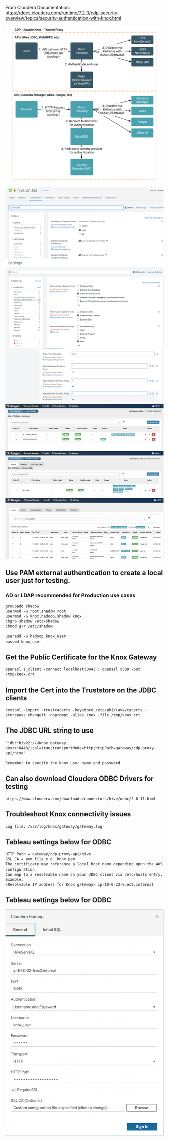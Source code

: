 From Cloudera Documentation:<br>
https://docs.cloudera.com/runtime/7.2.0/cdp-security-overview/topics/security-authentication-with-knox.html<br><br>
<img src="./images/cm_knox_architecture.png" alt=""/><br>
<img src="./images/cm_hive_on_tez_http_transport_mode.png" alt=""/><br>
<img src="./images/cm_external_authn.png" alt=""/><br>
<img src="./images/cm_knox_proxy_allow.png" alt=""/><br>
<img src="./images/cm_ranger_knox_policy.png" alt=""/><br>
<img src="./images/cm_ranger_hadoop_sql_proxy.png" alt=""/><br>
<img src="./images/cm_ranger_audit.png" alt=""/><br>

## Use PAM external authentication to create a local user just for testing. 
### AD or LDAP recommended for Production use cases
```
groupadd shadow
usermod -G root,shadow root
usermod -G knox,hadoop,shadow knox
chgrp shadow /etc/shadow
chmod g+r /etc/shadow

useradd -G hadoop knox_user
passwd knox_user
```

## Get the Public Certificate for the Knox Gateway
```
openssl s_client -connect localhost:8443 | openssl x509 -out /tmp/knox.crt
```
## Import the Cert into the Truststore on the JDBC clients
```
keytool -import -trustcacerts -keystore /etc/pki/java/cacerts -storepass changeit -noprompt -alias knox -file /tmp/knox.crt
```

## The JDBC URL string to use
```
"jdbc:hive2://<Knox gateway host>:8443/;ssl=true;transportMode=http;httpPath=gateway/cdp-proxy-api/hive"

Remember to specify the knox_user name and password
```

## Can also download Cloudera ODBC Drivers for testing
```
https://www.cloudera.com/downloads/connectors/hive/odbc/2-6-11.html
```

## Troubleshoot Knox connectivity issues
```
Log file: /var/log/knox/gateway/gateway.log
```

## Tableau settings below for ODBC
```
HTTP Path = gateway/cdp-proxy-api/hive
SSL CA = pem file e.g. knox.pem
The certificate may reference a local host name depending upon the AWS configuration
Can map to a resolvable name on your JDBC client via /etc/hosts entry. Example:
<Resolvable IP address for Knox gateway> ip-10-0-22-6.ec2.internal
```
## Tableau settings below for ODBC
<img src="./images/cm_tableau_settings.png" alt=""/><br>

